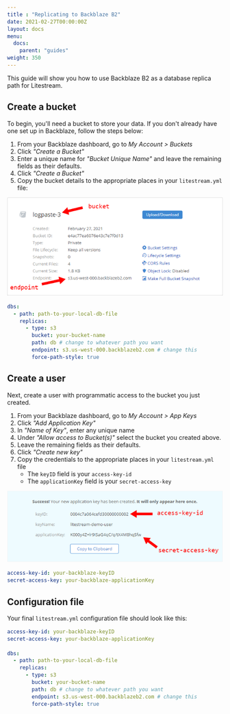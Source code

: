 ```yaml
---
title : "Replicating to Backblaze B2"
date: 2021-02-27T00:00:00Z
layout: docs
menu:
  docs:
    parent: "guides"
weight: 350
---
```


This guide will show you how to use Backblaze B2 as a database replica path for
Litestream.

## Create a bucket

To begin, you'll need a bucket to store your data. If you don't already have one
set up in Backblaze, follow the steps below:

1. From your Backblaze dashboard, go to _My Account > Buckets_
1. Click _"Create a Bucket"_
1. Enter a unique name for _"Bucket Unique Name"_ and leave the remaining fields as their defaults.
1. Click _"Create a Bucket"_
1. Copy the bucket details to the appropriate places in your `litestream.yml` file:

![Screenshot of bucket settings in Backblaze B2](bucket.png)

```yaml
dbs:
  - path: path-to-your-local-db-file
    replicas:
      - type: s3
        bucket: your-bucket-name
        path: db # change to whatever path you want
        endpoint: s3.us-west-000.backblazeb2.com # change this
        force-path-style: true
```

## Create a user

Next, create a user with programmatic access to the bucket you just created.

1. From your Backblaze dashboard, go to _My Account > App Keys_
1. Click _"Add Application Key"_
1. In _"Name of Key"_, enter any unique name
1. Under _"Allow access to Bucket(s)"_ select the bucket you created above.
1. Leave the remaining fields as their defaults.
1. Click _"Create new key"_
1. Copy the credentials to the appropriate places in your `litestream.yml` file
    * The `keyID` field is your `access-key-id`
    * The `applicationKey` field is your `secret-access-key`

![Screenshot of user keys settings in Backblaze](user-keys.png)

```yaml
access-key-id: your-backblaze-keyID
secret-access-key: your-backblaze-applicationKey
```

## Configuration file

Your final `litestream.yml` configuration file should look like this:

```yaml
access-key-id: your-backblaze-keyID
secret-access-key: your-backblaze-applicationKey

dbs:
  - path: path-to-your-local-db-file
    replicas:
      - type: s3
        bucket: your-bucket-name
        path: db # change to whatever path you want
        endpoint: s3.us-west-000.backblazeb2.com # change this
        force-path-style: true
```
